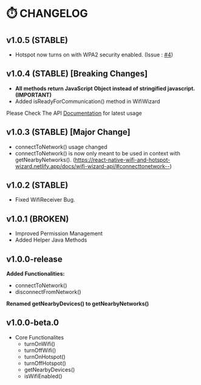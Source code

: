 # ⏱️ CHANGELOG

## v1.0.5 (STABLE)
- Hotspot now turns on with WPA2 security enabled. (Issue : [#4](https://github.com/Pika1998/react-native-wifi-and-hotspot-wizard/issues/4))

## v1.0.4 (STABLE) [Breaking Changes]
- **All methods return JavaScript Object instead of stringified javascript. (IMPORTANT)** 
- Added isReadyForCommunication() method in WifiWizard

Please Check The API  [Documentation](https://react-native-wifi-and-hotspot-wizard.netlify.app/getting-started/]) for latest usage

## v1.0.3 (STABLE) [Major Change]

- connectToNetwork() usage changed
- connectToNetwork() is now only meant to be used in context with getNearbyNetworks(). 
 (<a href="https://react-native-wifi-and-hotspot-wizard.netlify.app/docs/wifi-wizard-api/#connecttonetwork--">https://react-native-wifi-and-hotspot-wizard.netlify.app/docs/wifi-wizard-api/#connecttonetwork--</a>)

## v1.0.2 (STABLE)

- Fixed WifiReceiver Bug.
## v1.0.1 (BROKEN)

- Improved Permission Management
- Added Helper Java Methods

## v1.0.0-release

**Added Functionalities:** 
- connectToNetwork()
- disconnectFromNetwork()

**Renamed getNearbyDevices() to getNearbyNetworks()**
## v1.0.0-beta.0

- Core Functionalites
  - turnOnWifi()
  - turnOffWifi()
  - turnOnHotspot()
  - turnOffHotspot()
  - getNearbyDevices()
  - isWifiEnabled()
